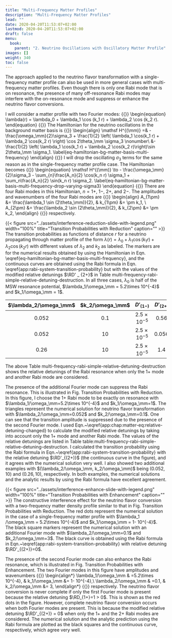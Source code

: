 ```yaml
---
title: "Multi-Frequency Matter Profiles"
description: "Multi-Frequency Matter Profiles"
lead: ""
date: 2020-04-20T11:53:07+02:00
lastmod: 2020-04-20T11:53:07+02:00
draft: false
menu:
  book:
    parent: "2. Neutrino Oscillations with Oscillatory Matter Profile"
images: []
weight: 340
toc: false
---
```



The approach applied to the neutrino flavor transformation with a single-frequency matter profile can also be used in more general cases with multi-frequency matter profiles. Even though there is only one Rabi mode that is on resonance, the presence of many off-resonance Rabi modes may interfere with the on-resonance mode and suppress or enhance the neutrino flavor conversions.

I will consider a matter profile with two Fourier modes:
{{<m>}}
\begin{equation}
    \lambda(r) = \lambda_0 + \lambda_1 \cos (k_1 r) + \lambda_2 \cos (k_2 r).
\end{equation}
{{</m>}}
The Hamiltonian for the neutrino oscillations in the background matter basis is
{{<m>}}
\begin{align}
  \mathsf H^{(\mm)} =& - \frac{\omega_\mm}{2}\sigma_3  + \frac{1}{2} \left( \lambda_1 \cos(k_1 r) + \lambda_2 \cos(k_2 r) \right) \cos 2\theta_\mm \sigma_3 \nonumber\\
   &- \frac{1}{2} \left( \lambda_1 \cos(k_1 r) + \lambda_2 \cos(k_2 r)\right)\sin 2\theta_\mm \sigma_1.
  \label{eq-hamiltonian-bg-matter-basis-multi-frequency}
\end{align}
{{</m>}}
I will drop the oscillating $\sigma_3$ terms for the same reason as in the single-frequency matter profile case. The Hamiltonian becomes
{{<m>}}
\begin{equation}
  \mathsf H^{(\mm)} \to - \frac{\omega_\mm}{2}\sigma_3  - \sum_{n}\frac{A_n}{2} \cos(k_n r)  \sigma_1 + \sum_n\frac{A_n}{2} \sin(k_n r) \sigma_2.
  \label{eq-hamiltonian-bg-matter-basis-multi-frequency-drop-varying-sigma3}
\end{equation}
{{</m>}}
There are four Rabi modes in this Hamiltonian, $n=1+$, $1-$, $2+$, and $2-$. The amplitudes and wavenumbers of the four Rabi modes are
{{<m>}}
\begin{align}
    A_{1\pm} &= \frac{\lambda_1 \sin (2\theta_\mm)}{2}, & k_{1\pm} &= \pm k_1, \\
    A_{2\pm} &= \frac{\lambda_2 \sin (2\theta_\mm)}{2}, & k_{2\pm} &= \pm k_2,
\end{align}
{{</m>}}
respectively.


{{< figure src="../assets/interference-reduction-slide-with-legend.png" width="100%" title="Transition Probabilities with Reduction" caption="" >}}
The transition probabilities as functions of distance $r$ for a neutrino propagating through matter profile of the form $\lambda(r) = \lambda_0 + \lambda_1 \cos (k_1 r) + \lambda_2 \cos (k_2 r)$ with different values of $\lambda _ 2$ and $k _ 2$ as labeled. The markers are for the numerical results obtained by using the Hamiltonian in Eqn. \eqref{eq-hamiltonian-bg-matter-basis-multi-frequency}, and the continuous curves are obtained using the Rabi formula in Eqn. \eqref{app:rabi-system-transition-probability} but with the values of the modified relative detunings $\RD' _ {2+}$ in Table multi-frequency-rabi-simple-relative-detuning-destruction. In all three cases, $\lambda_0$ is half of the MSW resonance potential, $\lambda_1/\omega_\mm = 5.2\times 10^{-4}$ and $k_1/\omega_\mm = 1$.

| $\lambda_2/\omega_\mm$ | $k_2/\omega_\mm$ | $D'_ {(1-)}$         | $D' _ {(2+)}$ | $D'_ {(2-)}$ |
|:------------------------:|:------------------:|:---------------------:|:-------------:|:-------------:|
| $0.052$                | $0.1$            | $2.5\times 10^{-5}$ | 0.56        | 0.46        |
| $0.052$                | $10$             | $2.5\times 10^{-5}$ | 0.056       | 0.045       |
| $0.26$                 | $10$             | $2.5\times 10^{-5}$ | 1.4         | 1.1         |

The above Table multi-frequency-rabi-simple-relative-detuning-destruction shows the relative detunings of the Rabi resonance when only the $1+$ mode and another Rabi mode are considered.

The presence of the additional Fourier mode can suppress the Rabi resonance. This is illustrated in Fig. Transition Probabilities with Reduction. In this figure, I choose the $1+$ Rabi mode to be exactly on resonance with $\lambda_1/\omega_\mm=5.2\times 10^{-4}$ and $k_1/\omega_\mm=1$. The triangles represent the numerical solution for neutrino flavor transformation with $\lambda_2/\omega_\mm=0.052$ and $k_2/\omega_\mm=0.1$. One can see that the transition amplitude is suppressed due to the presence of the second Fourier mode. I used Eqn.~\eqref{app:chap:matter-eq:relative-detuning-changed} to calculate the modified relative detunings by taking into account only the $1+$ mode and another Rabi mode. The values of the relative detunings are listed in Table table:multi-frequency-rabi-simple-relative-detuning-destruction. I calculated the transition probability using the Rabi formula in Eqn.~\eqref{app:rabi-system-transition-probability} with the relative detuning $\RD'_{(2+)}$ (the continuous curve in the figure), and it agrees with the numerical solution very well. I also showed two additional examples with $(\lambda_2/\omega_\mm, k_2/\omega_\mm)$ being $(0.052, 10)$ and $(0.26, 10)$, respectively. In both examples, the numerical solutions and the analytic results by using the Rabi formula have excellent agreement.



{{< figure src="../assets/interference-enhance-slide-with-legend.png" width="100%" title="Transition Probabilities with Enhancement" caption="" >}}
The constructive interference effect for the neutrino flavor conversion with a two-frequency matter density profile similar to that in Fig. Transition Probabilities with Reduction. The red dots represent the numerical solution in the case of a single-frequency matter profile with $\lambda_1 /\omega_\mm = 5.2\times 10^{-4}$ and $k_1/\omega_\mm = 1- 10^{-4}$. The black square markers represent the numerical solution with an additional Fourier mode with $\lambda_2/\omega_\mm=0.1$ and $k_2/\omega_\mm=3$. The black curve is obtained using the Rabi formula in Eqn.~\eqref{app:rabi-system-transition-probability} with relative detuning $\RD'_{(2+)}=0$.


The presence of the second Fourier mode can also enhance the Rabi resonance, which is illustrated in Fig. Transition Probabilities with Enhancement. The two Fourier modes in this figure have amplitudes and wavenumbers
{{<m>}}
\begin{align*}
    \lambda_1/\omega_\mm & =5.2\times 10^{-4}, & k_1/\omega_\mm &= 1- 10^{-4},\\
    \lambda_2/\omega_\mm & =0.1, & k_2/\omega_\mm &= 3,
\end{align*}
{{</m>}}
respectively. The neutrino flavor conversion is never complete if only the first Fourier mode is present because the relative detuning $\RD_{1+}=1 > 0$. This is shown as the red dots in the figure. However, complete neutrino flavor conversion occurs when both Fourier modes are present. This is because the modified relative detuning $\RD'_{(2+)} = 0$ when only the $1+$ and the $2+$ Rabi modes are considered. The numerical solution and the analytic prediction using the Rabi formula are plotted as the black squares and the continuous curve, respectively, which agree very well.


